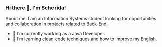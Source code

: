 ### Hi there 👋, I'm Scherida!

 About me:
I am an Information Systems student looking for opportunities and collaboration in projects related to Back-End.
- 🔭 I’m currently working as a Java Developer.
- 🌱 I’m learning clean code techniques and how to improve my English.
